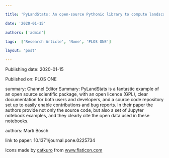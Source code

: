 ---
title: 'PyLandStats: An open-source Pythonic library to compute landscape metrics'
date: '2020-01-15'
authors: ['admin']
tags:  ['Research Article', 'None', 'PLOS ONE']
layout: 'post'
---
Publishing date: 2020-01-15

Published on: PLOS ONE

summary: Channel Editor Summary: PyLandStats is a fantastic example of an open source scientific package, with an open licence (GPL), clear documentation for both users and developers, and a source code repository set up to easily enable contributions and bug reports. In their paper the authors provide not only the source code, but also a set of Jupyter notebook examples, and they clearly cite the open data used in these notebooks. 

authors: Martí Bosch

link to paper: 10.1371/journal.pone.0225734

Icons made by <a href="https://www.flaticon.com/free-icon/bookshelves_3576884" title="catkuro">catkuro</a> from <a href="https://www.flaticon.com/" title="Flaticon"> www.flaticon.com</a>